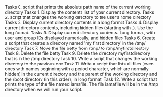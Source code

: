 Tasks 0. script that prints the absolute path name of the current working directory
Tasks 1. Display the contents list of your current directory.
Tasks 2. script that changes the working directory to the user’s home directory
Tasks 3. Display current directory contents in a long format
Tasks 4. Display current directory contents, including hidden files (starting with .). Use the long format.
Tasks 5. Display current directory contents. Long format, with user and group IDs displayed numerically, and hidden files
Tasks 6. Create a script that creates a directory named 'my first directory' in the /tmp/ directory
Task 7. Move the file betty from /tmp/ to /tmp/myfirstdirectory
Task 8. Delete the file betty
Task 9. Delete the directory myfirstdirectory that is in the /tmp directory
Task 10. Write a script that changes the working directory to the previous one
Task 11. Write a script that lists all files (even ones with names beginning with a period character, which are normally hidden) in the current directory and the parent of the working directory and the /boot directory (in this order), in long format.
Task 12. Write a script that prints the type of the file named iamafile. The file iamafile will be in the /tmp directory when we will run your script.
